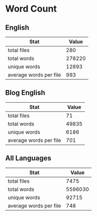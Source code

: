 # Word Count

## English

Stat | Value
---- | -----
total files | 280
total words | 278220
unique words | 12893
average words per file | 993

## Blog English

Stat | Value
---- | -----
total files | 71
total words | 49835
unique words | 6186
average words per file | 701

## All Languages

Stat | Value
---- | -----
total files | 7475
total words | 5596030
unique words | 92715
average words per file | 748
